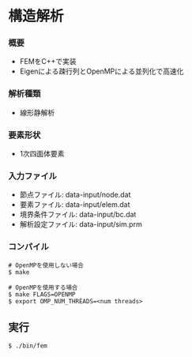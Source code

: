 # 構造解析
### 概要
- FEMをC++で実装
- Eigenによる疎行列とOpenMPによる並列化で高速化

### 解析種類
- 線形静解析

### 要素形状
- 1次四面体要素

### 入力ファイル
- 節点ファイル: data-input/node.dat
- 要素ファイル: data-input/elem.dat
- 境界条件ファイル: data-input/bc.dat
- 解析設定ファイル: data-input/sim.prm

### コンパイル
```
# OpenMPを使用しない場合
$ make
```
```
# OpenMPを使用する場合
$ make FLAGS=OPENMP
$ export OMP_NUM_THREADS=<num threads>
```

## 実行
```
$ ./bin/fem
```